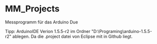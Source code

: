 # MM_Projects
Messprogramm für das Arduino Due

Tipp: ArduinoIDE Verion 1.5.5-r2 im Ordner "D:\Programing\arduino-1.5.5-r2" ablegen. Da die .project datei von Eclipse mit in Github liegt.
